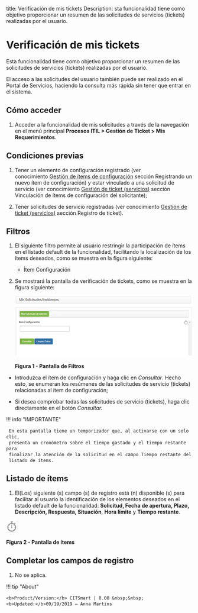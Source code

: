 title: Verificación de mis tickets
Description: sta funcionalidad tiene como objetivo proporcionar un resumen de las solicitudes de servicios (tickets) realizadas por el usuario.

# Verificación de mis tickets

Esta funcionalidad tiene como objetivo proporcionar un resumen de las
solicitudes de servicios (tickets) realizadas por el usuario.

El acceso a las solicitudes del usuario también puede ser realizado en el Portal
de Servicios, haciendo la consulta más rápida sin tener que entrar en el
sistema.

Cómo acceder
------------

1.  Acceder a la funcionalidad de mis solicitudes a través de la navegación en
    el menú principal **Procesos ITIL > Gestión de Ticket > Mis
    Requerimientos**.

Condiciones previas
-------------------

1.  Tener un elemento de configuración registrado (ver conocimiento [Gestión de
    ítems de configuración][1] sección Registrando un nuevo ítem de configuración)
    y estar vinculado a una solicitud de servicio (ver conocimiento [Gestión de
    ticket (servicios)][2] sección Vinculación de ítems de configuración del
    solicitante);

2.  Tener solicitudes de servicio registradas (ver conocimiento [Gestión de
    ticket (servicios)][2] sección Registro de ticket).

Filtros
-------

1.  El siguiente filtro permite al usuario restringir la participación de ítems
    en el listado default de la funcionalidad, facilitando la localización de
    los ítems deseados, como se muestra en la figura siguiente:

    -   Ítem Configuración

2.  Se mostrará la pantalla de verificación de tickets, como se muestra en la
    figura siguiente:

    ![Criar conta](images/verify-ticket-1.png)
    
    **Figura 1 - Pantalla de Filtros**

   -   Introduzca el ítem de configuración y haga clic en *Consultar*. Hecho esto,
    se enumeran los resúmenes de las solicitudes de servicio (tickets)
    relacionadas al ítem de configuración;

   -   Si desea comprobar todas las solicitudes de servicio (tickets), haga clic
    directamente en el botón *Consultar.*

!!! info "IMPORTANTE"

     En esta pantalla tiene un temporizador que, al activarse con un solo clic,
     presenta un cronómetro sobre el tiempo gastado y el tiempo restante para
     finalizar la atención de la solicitud en el campo Tiempo restante del
     listado de ítems.

Listado de ítems
----------------

1.  El(Los) siguiente (s) campo (s) de registro está (n) disponible (s) para
    facilitar al usuario la identificación de los elementos deseados en el
    listado default de la funcionalidad: **Solicitud, Fecha de apertura, Plazo,
    Descripción, Respuesta, Situación**, **Hora límite** y **Tiempo restante**.

![Criar conta](images/verify-ticket-2.png)

**Figura 2 - Pantalla de ítems**

Completar los campos de registro
--------------------------------

1.  No se aplica.


[1]:/es-es/citsmart-platform-7/processes/configuration/IC-management.html
[2]:/es-es/citsmart-platform-7/processes/tickets/ticket-management.html



!!! tip "About"

    <b>Product/Version:</b> CITSmart | 8.00 &nbsp;&nbsp;
    <b>Updated:</b>09/19/2019 – Anna Martins
